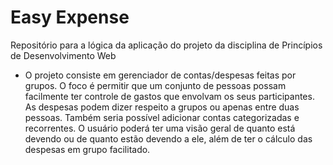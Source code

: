 # Easy Expense
Repositório para a lógica da aplicação do projeto da disciplina de Princípios de Desenvolvimento Web

- O projeto consiste em gerenciador de contas/despesas feitas por grupos. 
O foco é permitir que um conjunto de pessoas possam facilmente ter controle de gastos que envolvam os seus participantes.
As despesas podem dizer respeito a grupos ou apenas entre duas pessoas. Também seria possível adicionar contas categorizadas
e recorrentes. O usuário poderá ter uma visão geral de quanto está devendo ou de quanto estão devendo a ele, além de 
ter o cálculo das despesas em grupo facilitado.
